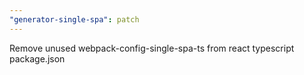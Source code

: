 ```yaml
---
"generator-single-spa": patch
---
```


Remove unused webpack-config-single-spa-ts from react typescript package.json
